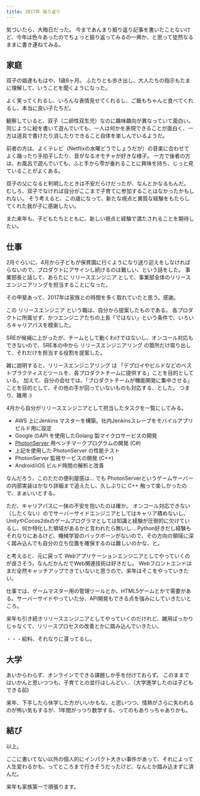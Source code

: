 ```yaml
---
title: 2017年 振り返り
---
```


気づいたら、大晦日だった。
今まであんまり振り返り記事を書いたことないけど、今年は色々あったのでちょっと振り返ってみるの一興か、と思って徒然なるままに書き連ねてみる。

## 家庭

双子の娘達ももはや、1歳8ヶ月。
ふたりとも歩き出し、大人たちの指示もたまに理解して、いうことを聞くようになった。

よく笑ってくれるし、いろんな表情見せてくれるし、ご飯もちゃんと食べてくれるし、本当に良い子たちだ。

観察していると、双子（二卵性双生児）なのに趣味趣向が異なっていて面白い。
同じように絵を書いて遊んでいても、一人は何かを表現できることが面白く、一方は道具で書けたり消したりできること自体を楽しんでいるようだ。

前者の方は、よくテレビ（Netflixの水曜どうでしょうだが）の音楽に合わせてよく踊ったり手拍子したり、音がなるオモチャが好きな様子。
一方で後者の方は、お風呂で遊んでいても、ふと手から雫が垂れることに興味を持ち、じっと見ていることがよくある。

双子の父になると判明したときは不安だらけだったが、なんとかなるもんだ。
むしろ、双子でなければ自分がここまで子育てに参加することはなかったかもしれない。
そう考えると、この歳になって、新たな視点と異質な経験をもたらしてくれた我が子に感謝したい。

また来年も、子どもたちとともに、新しい視点と経験で満たされることを期待したい。

## 仕事

2月ぐらいに、4月から子どもが保育園に行くようになり送り迎えをしなければらないので、プロダクトにアサインし続けるのは難しい、という話をした。
事業部長と話して、あらたに リリースエンジニア として、事業部全体のリリースエンジニアリングを担当することになった。

その甲斐あって、2017年は家族との時間を多く取れていたと思う。感謝。

この リリースエンジニア という職は、自分から提案したものである。
各プロダクトに所属せず、かつエンジニアたちの上長「ではない」という条件で、いろいろキャリアパスを模索した。

SREが候補に上がったが、チームとして動くわけではないし、オンコール対応もできないので、SRE本の中から リリースエンジニアリング の箇所だけ取り出して、それだけを担当する役割を提案した。

雑に説明すると、リリースエンジニアリング は 「デプロイやビルドなどのベストプラクティスとツールを、各プロダクトチームに提供する」ことを目的としている。
加えて、自分の会社では、「プロダクトチームが機能開発に集中させる」ことを目的として、その他の手が回っていないものも対応する、とした。
つまり、雑用 :)

4月から自分がリリースエンジニアとして担当したタスクを一覧にしてみる。

- AWS 上にJenkins マスターを構築。社内Jenkinsスレーブをモバイルアプリビルド用に設定
- Google のAPI を使用したGolang 製マイクロサービスの開発
- [PhotonServer](https://www.photonengine.com/en/OnPremise) 用ベンチマークプログラムの開発 (C#)
- 上記を使用した PhotonServer の性能テスト
- PhotonServer 監視サービスの開発 (C++)
- Android/iOS ビルド時間の解析と改善

なんだろう、このただの便利屋感は...
でも PhotonServerというゲームサーバーの内部実装はかなり詳細まで追えたし、久しぶりに C++ 触って楽しかったので、まぁいいとする。

ただ、キャリアパスに一抹の不安を抱いたのは確か。
オンコール対応できない（したくない）のでサーバーサイドエンジニアとしてはキャリア積めないし、
UnityやCocos2dxのゲームプログラマとしては知識と経験が圧倒的に欠けているし、何か特化した領域があるかと言われたら無いし...
Python好きだし経験もそれなりにあるけど、機械学習のバックボーンがないので、その方向の領域に深く踏み込んでも自分の立ち位置を確保するのは難しいのかな、と。

と考えると、元に戻って Webアプリケーションエンジニアとしてやっていくのが良さそう。なんだかんだでWeb関連技術は好きだし。
Webフロントエンドはまだ全然キャッチアップできていないと思うので、来年はそこをやっていきたい。

仕事では、ゲームマスター用の管理ツールとか、HTML5ゲームとかで需要がある。サーバーサイドやっていた分、API開発もできる点を強みにしていきたいところ。

来年も引き続きリリースエンジニアとしてやっていくのだけれど、雑用ばっかりじゃなくて、リリースプロセスの改善とかに踏み込んでいきたい。

・・・給料、それなりに貰ってるし。


## 大学

あいからわらず、オンラインでできる課題しか手を付けておらず。
このままではいかんと思いつつも、子育てとの並行はしんどい...（大学進学したのは子どもできる前)

来年、下手したら休学した方がいいかもな、と思いつつ、情熱がさらに失われるのが怖い気もするが、1年間がっつり数学する、ってのもありっちゃありかも。


## 結び

以上。

ここに書いてない以外の個人的にインパクト大きい事件があって、それによって人生変わるかも、ってところまで行きそうだったけど、なんとか踏み込まずに済んだ。


来年も家族第一で頑張ります。
